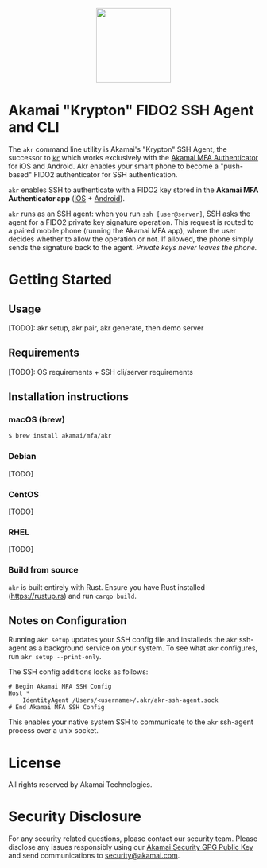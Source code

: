 <p align="center" >
  <img width="150px" src="https://pushzero-assets.akamai.com/static/pushzero_logo.png" align="center"/>
</p>

# Akamai "Krypton" FIDO2 SSH Agent and CLI
The `akr` command line utility is Akamai's "Krypton" SSH Agent, the successor to [`kr`](https://github.com/kryptco/kr) which works exclusively with the [Akamai MFA Authenticator](https://mfa.akamai.com/app) for iOS and Android.
Akr enables your smart phone to become a "push-based" FIDO2 authenticator for SSH authentication.

`akr` enables SSH to authenticate with a FIDO2 key stored in the __Akamai MFA Authenticator app__
([iOS](https://apps.apple.com/us/app/akamai-pushzero/id1503619894#?platform=iphone) +
[Android](https://play.google.com/store/apps/details?id=com.akamai.pushzero)).

`akr` runs as an SSH agent: when you run `ssh [user@server]`, SSH asks the agent for a FIDO2 private key signature
operation. This request is routed to a
paired mobile phone (running the Akamai MFA app), where the user decides whether to allow the operation or
not. If allowed, the phone simply sends the signature back to the agent. _Private keys never leaves the phone._


# Getting Started

## Usage
[TODO]: akr setup, akr pair, akr generate, then demo server

## Requirements
[TODO]: OS requirements + SSH cli/server requirements


## Installation instructions
### macOS (brew)
```sh
$ brew install akamai/mfa/akr
```

### Debian
[TODO]

### CentOS
[TODO]

### RHEL
[TODO]

### Build from source
`akr` is built entirely with Rust. Ensure you have Rust installed (https://rustup.rs) and run `cargo build`.

## Notes on Configuration
Running `akr setup` updates your SSH config file and installeds the `akr` ssh-agent as a background service on your system.
To see what `akr` configures, run `akr setup --print-only`.

The SSH config additions looks as follows:
```
# Begin Akamai MFA SSH Config
Host *
	IdentityAgent /Users/<username>/.akr/akr-ssh-agent.sock
# End Akamai MFA SSH Config
```
This enables your native system SSH to communicate to the `akr` ssh-agent process over a unix socket.

# License
All rights reserved by Akamai Technologies.

# Security Disclosure
For any security related questions, please contact our security team.
Please disclose any issues responsibly using our [Akamai Security GPG Public Key](https://www.akamai.com/us/en/multimedia/documents/infosec/akamai-security-general.pub)
and send communications to [security@akamai.com](mailto://security@akamai.com).
